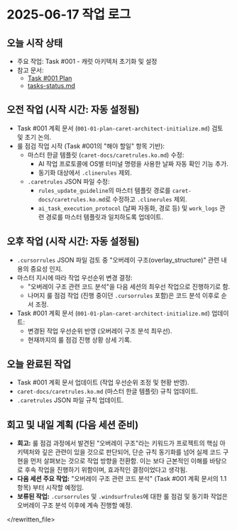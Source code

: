 # 2025-06-17 작업 로그

## 오늘 시작 상태
- 주요 작업: Task #001 - 캐럿 아키텍처 초기화 및 설정
- 참고 문서:
    - [Task #001 Plan](./../../tasks/001-01-plan-caret-architect-initialize.md)
    - [tasks-status.md](./../../tasks/tasks-status.md)

## 오전 작업 (시작 시간: 자동 설정됨)
- Task #001 계획 문서 (`001-01-plan-caret-architect-initialize.md`) 검토 및 초기 논의.
- 룰 점검 작업 시작 (Task #001의 "해야 할일" 항목 기반):
    - 마스터 한글 템플릿 (`caret-docs/caretrules.ko.md`) 수정:
        - AI 작업 프로토콜에 OS별 터미널 명령을 사용한 날짜 자동 확인 기능 추가.
        - 동기화 대상에서 `.clinerules` 제외.
    - `.caretrules` JSON 파일 수정:
        - `rules_update_guideline`의 마스터 템플릿 경로를 `caret-docs/caretrules.ko.md`로 수정하고 `.clinerules` 제외.
        - `ai_task_execution_protocol` (날짜 자동화, 경로 등) 및 `work_logs` 관련 경로를 마스터 템플릿과 일치하도록 업데이트.

## 오후 작업 (시작 시간: 자동 설정됨)
- `.cursorrules` JSON 파일 검토 중 "오버레이 구조(overlay_structure)" 관련 내용의 중요성 인지.
- 마스터 지시에 따라 작업 우선순위 변경 결정:
    - "오버레이 구조 관련 코드 분석"을 다음 세션의 최우선 작업으로 진행하기로 함.
    - 나머지 룰 점검 작업 (진행 중이던 `.cursorrules` 포함)은 코드 분석 이후로 순서 조정.
- Task #001 계획 문서 (`001-01-plan-caret-architect-initialize.md`) 업데이트:
    - 변경된 작업 우선순위 반영 (오버레이 구조 분석 최우선).
    - 현재까지의 룰 점검 진행 상황 상세 기록.

## 오늘 완료된 작업
- Task #001 계획 문서 업데이트 (작업 우선순위 조정 및 현황 반영).
- `caret-docs/caretrules.ko.md` (마스터 한글 템플릿) 규칙 업데이트.
- `.caretrules` JSON 파일 규칙 업데이트.

## 회고 및 내일 계획 (다음 세션 준비)
- **회고:** 룰 점검 과정에서 발견된 "오버레이 구조"라는 키워드가 프로젝트의 핵심 아키텍처와 깊은 관련이 있을 것으로 판단되어, 단순 규칙 동기화를 넘어 실제 코드 구현을 먼저 살펴보는 것으로 작업 방향을 전환함. 이는 보다 근본적인 이해를 바탕으로 후속 작업을 진행하기 위함이며, 효과적인 결정이었다고 생각됨.
- **다음 세션 주요 작업:** "오버레이 구조 관련 코드 분석" (Task #001 계획 문서의 1.1 항목) 부터 시작할 예정임.
- **보류된 작업:** `.cursorrules` 및 `.windsurfrules`에 대한 룰 점검 및 동기화 작업은 오버레이 구조 분석 이후에 계속 진행할 예정.


</rewritten_file> 